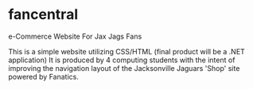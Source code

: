 # fancentral
e-Commerce Website For Jax Jags Fans

This is a simple website utilizing CSS/HTML (final product will be a .NET application) It is produced by 4 computing students with the intent of improving the navigation layout of the Jacksonville Jaguars 'Shop' site powered by Fanatics.
